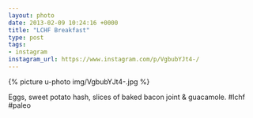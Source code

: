 ```yaml
---
layout: photo
date: 2013-02-09 10:24:16 +0000
title: "LCHF Breakfast"
type: post
tags:
- instagram
instagram_url: https://www.instagram.com/p/VgbubYJt4-/
---
```


{% picture u-photo img/VgbubYJt4-.jpg %}

Eggs, sweet potato hash, slices of baked bacon joint & guacamole. #lchf #paleo
